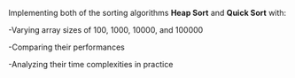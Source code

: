 Implementing both of the sorting algorithms **Heap Sort** and **Quick Sort** with:

-Varying array sizes of 100, 1000, 10000, and 100000

-Comparing their performances

-Analyzing their time complexities in practice
